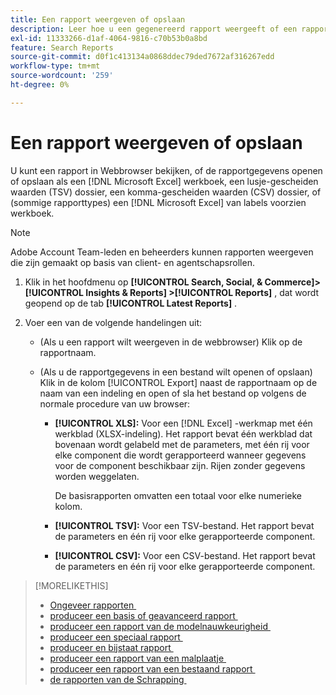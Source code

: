 ```yaml
---
title: Een rapport weergeven of opslaan
description: Leer hoe u een gegenereerd rapport weergeeft of een rapport opslaat als een bestand.
exl-id: 11333266-d1af-4064-9816-c70b53b0a8bd
feature: Search Reports
source-git-commit: d0f1c413134a0868ddec79ded7672af316267edd
workflow-type: tm+mt
source-wordcount: '259'
ht-degree: 0%

---
```


# Een rapport weergeven of opslaan

U kunt een rapport in Webbrowser bekijken, of de rapportgegevens openen of opslaan als een [!DNL Microsoft Excel] werkboek, een lusje-gescheiden waarden (TSV) dossier, een komma-gescheiden waarden (CSV) dossier, of (sommige rapporttypes) een [!DNL Microsoft Excel] van labels voorzien werkboek.

>[!NOTE]
>
>Adobe Account Team-leden en beheerders kunnen rapporten weergeven die zijn gemaakt op basis van client- en agentschapsrollen.

1. Klik in het hoofdmenu op **[!UICONTROL Search, Social, & Commerce]> [!UICONTROL Insights & Reports] >[!UICONTROL Reports]** , dat wordt geopend op de tab **[!UICONTROL Latest Reports]** .

1. Voer een van de volgende handelingen uit:

   * (Als u een rapport wilt weergeven in de webbrowser) Klik op de rapportnaam.

   * (Als u de rapportgegevens in een bestand wilt openen of opslaan) Klik in de kolom [!UICONTROL Export] naast de rapportnaam op de naam van een indeling en open of sla het bestand op volgens de normale procedure van uw browser:

      * **[!UICONTROL XLS]:**   Voor een [!DNL Excel] -werkmap met één werkblad (XLSX-indeling). Het rapport bevat één werkblad dat bovenaan wordt gelabeld met de parameters, met één rij voor elke component die wordt gerapporteerd wanneer gegevens voor de component beschikbaar zijn. Rijen zonder gegevens worden weggelaten.

        De basisrapporten omvatten een totaal voor elke numerieke kolom.

      * **[!UICONTROL TSV]:** Voor een TSV-bestand. Het rapport bevat de parameters en één rij voor elke gerapporteerde component.

      * **[!UICONTROL CSV]:**   Voor een CSV-bestand. Het rapport bevat de parameters en één rij voor elke gerapporteerde component.

>[!MORELIKETHIS]
>
>* [&#x200B; Ongeveer rapporten &#x200B;](/help/search-social-commerce/reports/report-about.md)
>* [&#x200B; produceer een basis of geavanceerd rapport &#x200B;](/help/search-social-commerce/reports/management/basic-advanced/basic-advanced-report-generate.md)
>* [&#x200B; produceer een rapport van de modelnauwkeurigheid &#x200B;](/help/search-social-commerce/reports/management/model-accuracy/model-accuracy-report-generate.md)
>* [&#x200B; produceer een speciaal rapport &#x200B;](/help/search-social-commerce/reports/management/specialty/specialty-report-generate.md)
>* [&#x200B; produceer en bijstaat rapport &#x200B;](/help/search-social-commerce/reports/management/assist/assist-report-generate.md)
>* [&#x200B; produceer een rapport van een malplaatje &#x200B;](/help/search-social-commerce/reports/management/report-generate-from-template.md)
>* [&#x200B; produceer een rapport van een bestaand rapport &#x200B;](/help/search-social-commerce/reports/management/report-generate-from-existing.md)
>* [&#x200B; de rapporten van de Schrapping &#x200B;](/help/search-social-commerce/reports/management/report-delete.md)
